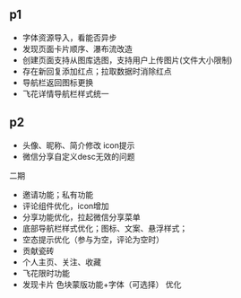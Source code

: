 ## p1
- 字体资源导入，看能否异步
- 发现页面卡片顺序、瀑布流改造
- 创建页面支持从图库选图，支持用户上传图片(文件大小限制)
- 存在新回复添加红点；拉取数据时消除红点
- 导航栏返回图标更换
- 飞花详情导航栏样式统一

## p2
- 头像、昵称、简介修改 icon提示
- 微信分享自定义desc无效的问题

二期
- 邀请功能；私有功能
- 评论组件优化，icon增加
- 分享功能优化，拉起微信分享菜单
- 底部导航栏样式优化；图标、文案、悬浮样式；
- 空态提示优化（参与为空，评论为空时）
- 贡献瓷砖
- 个人主页、关注、收藏
- 飞花限时功能
- 发现卡片 色块蒙版功能+字体（可选择） 优化
